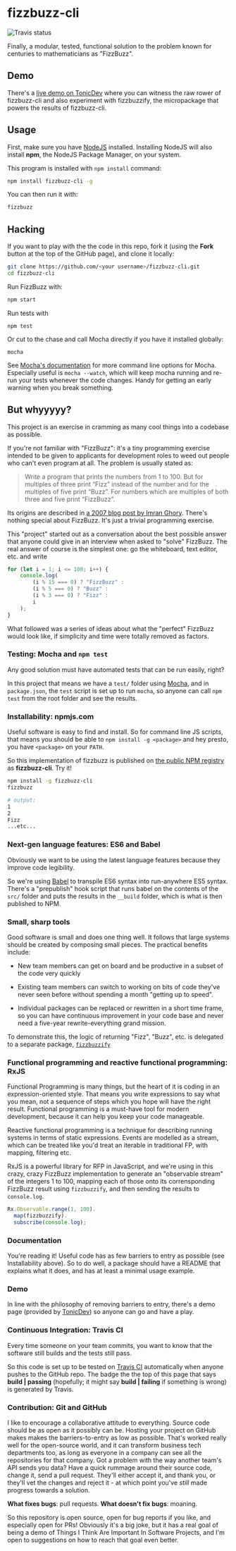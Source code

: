 # fizzbuzz-cli

![Travis status](https://travis-ci.org/n3dst4/fizzbuzz-cli.svg)

Finally, a modular, tested, functional solution to the problem known for centuries to mathematicians as "FizzBuzz".

## Demo

There's a [live demo on TonicDev](https://tonicdev.com/n3dst4/fizzbuzz) where you can witness the raw rower of fizzbuzz-cli and also experiment with fizzbuzzify, the micropackage that powers the results of fizzbuzz-cli.

## Usage

First, make sure you have [NodeJS](https://nodejs.org/en/) installed.  Installing NodeJS will also install **npm**, the NodeJS Package Manager, on your system.

This program is installed with `npm install` command:

```sh
npm install fizzbuzz-cli -g
```

You can then run it with:

```sh
fizzbuzz
```

## Hacking

If you want to play with the the code in this repo, fork it (using the **Fork** button at the top of the GitHub page), and clone it locally:

```bash
git clone https://github.com/<your username>/fizzbuzz-cli.git
cd fizzbuzz-cli
```

Run FizzBuzz with:

```bash
npm start
```

Run tests with

```
npm test
```

Or cut to the chase and call Mocha directly if you have it installed globally:

```
mocha
```

See [Mocha's documentation](http://mochajs.org/) for more command line options
for Mocha. Especially useful is `mocha --watch`, which will keep mocha running and re-run your tests whenever the code changes. Handy for getting an early warning when you break something.


## But whyyyyy?

This project is an exercise in cramming as many cool things into a codebase as
possible.

If you're not familiar with "FizzBuzz": it's a tiny programming exercise
intended to be given to applicants for development roles to weed out people who
can't even program at all. The problem is usually stated as:

> Write a program that prints the numbers from 1 to 100. But for multiples of
> three print “Fizz” instead of the number and for the multiples of five print
> “Buzz”. For numbers which are multiples of both three and five print
> “FizzBuzz”.

Its origins are described in [a 2007 blog post by Imran
Ghory](http://imranontech.com/2007/01/24/using-fizzbuzz-to-find-developers-who-grok-coding/).
There's nothing special about FizzBuzz. It's just a trivial programming
exercise.

This "project" started out as a conversation about the best possible answer that
anyone could give in an interview when asked to "solve" FizzBuzz. The real
answer of course is the simplest one: go the whiteboard, text editor, etc. and
write

```js
for (let i = 1; i <= 100; i++) {
    console.log(
        (i % 15 === 0) ? "FizzBuzz" :
        (i % 5 === 0) ? "Buzz" :
        (i % 3 === 0) ? "Fizz" :
        i
    );
}
```

What followed was a series of ideas about what the "perfect" FizzBuzz would look
like, if simplicity and time were totally removed as factors.

### Testing: Mocha and `npm test`

Any good solution must have automated tests that can be run easily, right?

In this project that means we have a `test/` folder using
[Mocha](http://mochajs.org/), and in `package.json`, the `test` script is set up
to run `mocha`, so anyone can call `npm test` from the root folder and see the
results.

### Installability: npmjs.com

Useful software is easy to find and install. So for command line JS scripts,
that means you should be able to `npm install -g <package>` and hey presto, you
have `<package>` on your `PATH`.

So this implementation of fizzbuzz is published on [the public NPM
registry](https://www.npmjs.com/) as **fizzbuzz-cli**. Try it!

```bash
npm install -g fizzbuzz-cli
fizzbuzz

# output:
1
2
Fizz
...etc...
```

### Next-gen language features: ES6 and Babel

Obviously we want to be using the latest language features because they improve code legibility.

So we're using [Babel](https://babeljs.io/) to transpile ES6 syntax into
run-anywhere ES5 syntax. There's a "prepublish" hook script that runs babel on
the contents of the `src/` folder and puts the results in the `__build` folder,
which is what is then published to NPM.

### Small, sharp tools

Good software is small and does one thing well. It follows that large systems
should be created by composing small pieces. The practical benefits include:

* New team members can get on board and be productive in a subset of the code
    very quickly

* Existing team members can switch to working on bits of code they've never seen
    before without spending a month "getting up to speed".

* Individual packages can be replaced or rewritten in a short time frame, so you
    can have continuous improvement in your code base and never need a five-year
    rewrite-everything grand mission.

To demonstrate this, the logic of returning "Fizz", "Buzz", etc. is delegated to
a separate package,
[`fizzbuzzify`](https://www.npmjs.com/package/fizzbuzzify)

### Functional programming and reactive functional programming: RxJS

Functional Programming is many things, but the heart of it is coding in an
expression-oriented style. That means you write expressions to say what you
mean, not a sequence of steps which you hope will have the right result.
Functional programming is a must-have tool for modern development, because it
can help you keep your code manageable.

Reactive functional programming is a technique for describing running systems in
terms of static expressions. Events are modelled as a stream, which can be
treated like you'd treat an iterable in traditional FP, with mapping, filtering
etc.

RxJS is a powerful library for RFP in JavaScript, and we're using in this crazy,
crazy FizzBuzz implementation to generate an "observable stream" of the integers
1 to 100, mapping each of those onto its corrensponding FizzBuzz result using `fizzbuzzify`, and then sending the results to `console.log`.

```js
Rx.Observable.range(1, 100).
  map(fizzbuzzify).
  subscribe(console.log);
```

### Documentation

You're reading it! Useful code has as few barriers to entry as possible (see
Installability above). So to do well, a package should have a README that
explains what it does, and has at least a minimal usage example.

### Demo

In line with the philosophy of removing barriers to entry, there's a demo page (provided by [TonicDev](https://tonicdev.com/n3dst4/fizzbuzz)) so anyone can go and have a play.


### Continuous Integration: Travis CI

Every time someone on your team commits, you want to know that the software
still builds and the tests still pass.

So this code is set up to be tested on [Travis CI](https://travis-ci.org/)
automatically when anyone pushes to the GitHub repo. The badge the the top of
this page that says **build | passing** (hopefully; it might say **build |
failing** if something is wrong) is generated by Travis.


### Contribution: Git and GitHub

I like to encourage a collaborative attitude to everything. Source code should
be as open as it possibly can be. Hosting your project on GitHub makes makes the
barriers-to-entry as low as possible. That's worked really well for the
open-source world, and it can transform business tech departments too, as long
as everyone in a company can see all the repositories for that company. Got a
problem with the way another team's API sends you data? Have a quick rummage
around their source code, change it, send a pull request.  They'll either accept
it, and thank you, or they'll vet the changes and reject it - at which point
you've *still* made progress towards a solution.

**What fixes bugs**: pull requests. **What doesn't fix bugs**: moaning.

So this repository is open source, open for bug reports if you like, and
especially open for PRs! Obviously it's a big joke, but it has a real goal of
being a demo of Things I Think Are Important In Software Projects, and I'm open
to suggestions on how to reach that goal even better.

